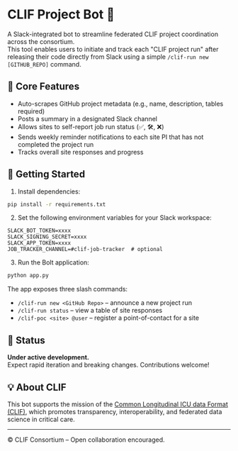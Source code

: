 # CLIF Project Bot 🤖

A Slack-integrated bot to streamline federated CLIF project coordination across the consortium.  
This tool enables users to initiate and track each "CLIF project run" after releasing their code directly from Slack using a simple `/clif-run new [GITHUB_REPO]` command.

## 🔧 Core Features
- Auto-scrapes GitHub project metadata (e.g., name, description, tables required)
- Posts a summary in a designated Slack channel
- Allows sites to self-report job run status (✅, 🛠, ❌)
- Sends weekly reminder notifications to each site PI that has not completed the project run
- Tracks overall site responses and progress

## 🚀 Getting Started

1. Install dependencies:

```bash
pip install -r requirements.txt
```

2. Set the following environment variables for your Slack workspace:

```
SLACK_BOT_TOKEN=xxxx
SLACK_SIGNING_SECRET=xxxx
SLACK_APP_TOKEN=xxxx
JOB_TRACKER_CHANNEL=#clif-job-tracker  # optional
```

3. Run the Bolt application:

```bash
python app.py
```

The app exposes three slash commands:

- `/clif-run new <GitHub Repo>` – announce a new project run
- `/clif-run status` – view a table of site responses
- `/clif-poc <site> @user` – register a point-of-contact for a site

## 🧪 Status
**Under active development.**  
Expect rapid iteration and breaking changes. Contributions welcome!

## 💡 About CLIF
This bot supports the mission of the [Common Longitudinal ICU data Format (CLIF)](http://clif-icu.com/), which promotes transparency, interoperability, and federated data science in critical care.

---

© CLIF Consortium – Open collaboration encouraged.
